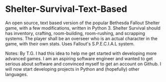 # Shelter-Survival-Text-Based
An open source, text based version of the popular Bethesda Fallout Shelter game, with a few modifications, written in Python 3.
Shelter Survival should has inventory, crafting, room-building, room-rushing, and scrapping systems. The player shall be an overseer who is an actual character in the game, with their own stats. Uses Fallout's S.P.E.C.I.A.L system.


Notes: By T.G.
I had this idea to help me get started with developing more advanced games. I am an aspiring software engineer and wanted to get serious about software and convinced myself to get an account on Github. I will now start developing projects in Python and (hopefully) other languages. 


